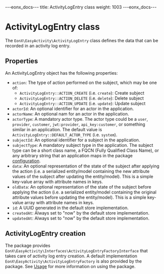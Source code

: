 ---eonx_docs---
title: ActivityLogEntry class
weight: 1003
---eonx_docs---

# ActivityLogEntry class

The `EonX\EasyActivity\ActivityLogEntry` class defines the data that can be recorded in an activity log entry.

## Properties

An ActivityLogEntry object has the following properties:

- `action`: The type of action performed on the subject, which may be one of:
  - `ActivityLogEntry::ACTION_CREATE` (i.e. `create`): Create subject
  - `ActivityLogEntry::ACTION_DELETE` (i.e. `delete`): Delete subject
  - `ActivityLogEntry::ACTION_UPDATE` (i.e. `update`): Update subject
- `actorId`: An optional identifier for an actor in the application.
- `actorName`: An optional nam for an actor in the application.
- `actorType`: A mandatory actor type. The actor type could be a `user`, `provider`, `customer`, `jwt:provider`,
  `api_key:customer`, or something similar in an application. The default value is
  `ActivityLogEntry::DEFAULT_ACTOR_TYPE` (i.e. `system`).
- `subjectId`: An optional identifier for a subject in the application.
- `subjectType`: A mandatory subject type in the application. The subject type can be a short class name, a FQCN (Fully
  Qualified Class Name), or any arbitrary string that an application maps in the package [configuration][1].
- `data`: An optional representation of the state of the subject after applying the action (i.e. a serialized
  entity/model containing the new attribute values of the subject after updating the entity/model). This is a simple
  key-value array with attribute names in keys.
- `oldData`: An optional representation of the state of the subject before applying the action (i.e. a serialized
  entity/model containing the original attribute values before updating the entity/model). This is a simple key-value
  array with attribute names in keys.
- `id`: A UUID generated in the default store implementation.
- `createdAt`: Always set to "now" by the default store implementation.
- `updatedAt`: Always set to "now" by the default store implementation.

## ActivityLogEntry creation

The package provides `EonX\EasyActivity\Interfaces\ActivityLogEntryFactoryInterface` that takes care of activity log
entry creation. A default implementation `EonX\EasyActivity\ActivityLogEntryFactory` is also provided by the package.
See [Usage][2] for more information on using the package.

[1]: config.md
[2]: usage.md
